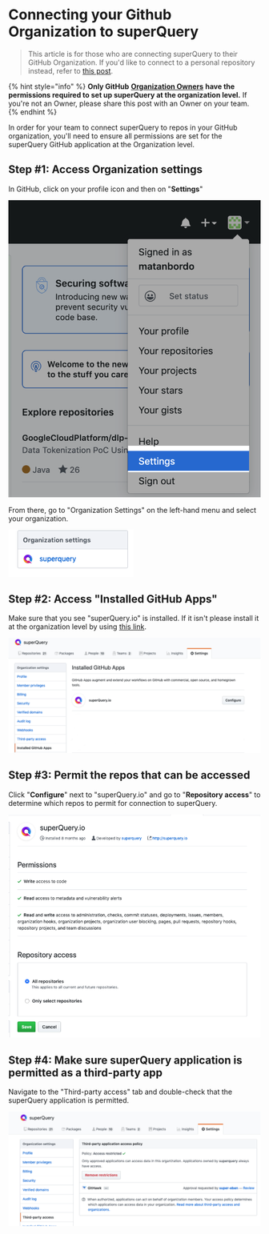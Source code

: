 # Connecting your Github Organization to superQuery

> This article is for those who are connecting superQuery to their GitHub Organization. If you'd like to connect to a personal repository instead, refer to [this post](connect-github.md).

{% hint style="info" %}
**Only GitHub** [**Organization Owners**](https://help.github.com/en/articles/permission-levels-for-an-organization#permission-levels-for-an-organization) **have the permissions required to set up superQuery at the organization level.** If you're not an Owner,  please share this post with an Owner on your team.
{% endhint %}

In order for your team to connect superQuery to repos in your GitHub organization, you'll need to ensure all permissions are set for the superQuery GitHub application at the Organization level.

## Step #1: Access Organization settings

In GitHub, click on your profile icon and then on "**Settings**"

<!-- markdownlint-disable-next-line -->
![](<../.gitbook/assets/image (24).png>)

From there, go to "Organization Settings" on the left-hand menu and select your organization.

![You will see your own organization in place of superQuery.](<../.gitbook/assets/image (25).png>)

## Step #2: Access "Installed GitHub Apps"

Make sure that you see "superQuery.io" is installed. If it isn't please install it at the organization level by using [this link](https://github.com/apps/superQuery-io/installations/new).

<!-- markdownlint-disable-next-line -->
![](<../.gitbook/assets/image (26).png>)

## Step #3: Permit the repos that can be accessed

Click "**Configure**" next to "superQuery.io" and go to "**Repository access**" to determine which repos to permit for connection to superQuery.

<!-- markdownlint-disable-next-line -->
![](<../.gitbook/assets/image (27).png>)

## Step #4: Make sure superQuery application is permitted as a third-party app

Navigate to the "Third-party access" tab and double-check that the superQuery application is permitted.

<!-- markdownlint-disable-next-line -->
![](<../.gitbook/assets/image (28).png>)
